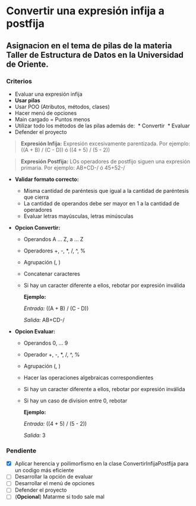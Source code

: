 # Convertir una expresión infija a postfija

## Asignacion en el tema de pilas de la materia Taller de Estructura de Datos en la Universidad de Oriente.

### Criterios

* Evaluar una expresión infija
* **Usar pilas**
* Usar POO (Atributos, métodos, clases)
* Hacer menú de opciones
* Main cargado = Puntos menos
* Utilizar todo los métodos de las pilas además de:
‌  * Convertir
‌  * Evaluar
* Defender el proyecto

> **Expresión Infija:** Expresión excesivamente parentizada. Por ejemplo: ((A + B) / (C - D)) ó ((4 + 5) / (5 - 2))

> **Expresión Postfija:** LOs operadores de postfijo siguen una expresión primaria. Por ejemplo: AB+CD-/ ó 45+52-/

* **Validar formato correcto:** 
  * Misma cantidad de paréntesis que igual a la cantidad de paréntesis que cierra
  * La cantidad de operandos debe ser mayor en 1 a la cantidad de operadores
  * Evaluar letras mayúsculas, letras minúsculas

* **Opcion Convertir:**
  * Operandos A ... Z, a ... Z
  * Operadores +, -, *, /, ^, %
  * Agrupación (, )
  * Concatenar caracteres
  * Si hay un caracter diferente a ellos, rebotar por expresión inválida

    **Ejemplo:**

    *Entrada:*  ((A + B) / (C - D))

    *Salida:* AB+CD-/
  
* **Opcion Evaluar:**
  * Operandos 0, ... 9
  * Operador +, -, *, /, ^, %
  * Agrupación (, )
  * Hacer las operaciones algebraicas correspondientes
  * Si hay un caracter diferente a ellos, rebotar por expresión inválida
  * Si hay un caso de division entre 0, rebotar

    **Ejemplo:**

    *Entrada:*  ((4 + 5) / (5 - 2))

    *Salida:* 3

### Pendiente

- [X] Aplicar herencia y poilimorfismo en la clase ConvertirInfijaPostfija para un codigo más eficiente
- [ ] Desarrollar la opción de evaluar
- [ ] Desarrollar el menú de opciones
- [ ] Defender el proyecto
- [ ] \(**Opcional**) Matarme si todo sale mal
